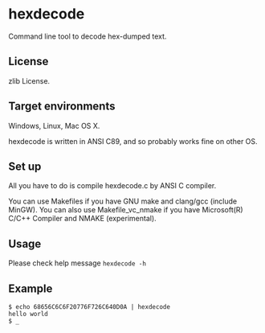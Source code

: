 hexdecode
=========

Command line tool to decode hex-dumped text.

License
-------

zlib License.

Target environments
-------------------

Windows, Linux, Mac OS X.

hexdecode is written in ANSI C89, and so probably works fine on other OS.

Set up
------

All you have to do is compile hexdecode.c by ANSI C compiler.

You can use Makefiles if you have GNU make and clang/gcc (include MinGW).
You can also use Makefile_vc_nmake if you have Microsoft(R) C/C++ Compiler and NMAKE (experimental).

Usage
-----

Please check help message `hexdecode -h`

Example
-------

    $ echo 68656C6C6F20776F726C640D0A | hexdecode
    hello world
    $ _
